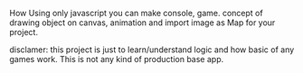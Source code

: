 How Using only javascript you can make console, game.
concept of drawing object on canvas, animation and import image as Map for your project.

disclamer:
this project is just to learn/understand logic and how basic of any games work. This is not any kind of production base app.
